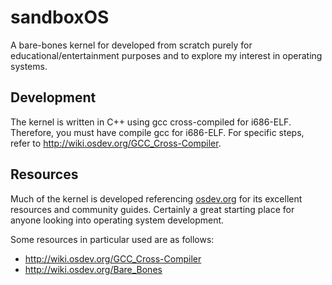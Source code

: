 # sandboxOS
A bare-bones kernel for developed from scratch purely for educational/entertainment purposes and to explore my interest in operating systems.

## Development
The kernel is written in C++ using gcc cross-compiled for i686-ELF. Therefore, you must have compile gcc for i686-ELF. For specific steps, refer to http://wiki.osdev.org/GCC_Cross-Compiler.



## Resources
Much of the kernel is developed referencing [osdev.org](http://wiki.osdev.org/Main_Page) for its excellent resources and community guides. Certainly a great starting place for anyone looking into operating system development.

Some resources in particular used are as follows:
- http://wiki.osdev.org/GCC_Cross-Compiler
- http://wiki.osdev.org/Bare_Bones